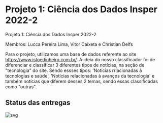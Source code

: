 # Projeto 1: Ciência dos Dados Insper 2022-2

Projeto 1: Ciência dos Dados Insper 2022-2

Membros: Lucca Pereira Lima, Vitor Caixeta e Christian Delfs

Para o projeto, utilizamos uma base de dados referente ao site https://www.istoedinheiro.com.br/. 
A ideia do nosso classificador foi de diferenciar e classificar 3 diferentes tipos de notícias, na seção de "tecnologia" do site.
Sendo essses tipos: 'Notícias rrlacionadas à tecnologias e saúde', 'Notícias relacionadas à avanços da tecnologia' e também notícias que diferem desses 2 temas, sendo essas classificadas como "outras".


## Status das entregas
![svg](http://3.142.157.80/webhook2/cdados/test/svg/insper-classroom/22-2b-cd-p1-grupo_luccampl)
